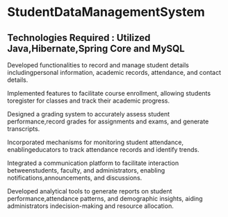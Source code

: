 # StudentDataManagementSystem
Technologies Required : Utilized Java,Hibernate,Spring Core and MySQL
----------------------------------------------------------------------
Developed functionalities to record and manage student details includingpersonal information, academic records, attendance, and contact details.

Implemented features to facilitate course enrollment, allowing students toregister for classes and track their academic progress.

Designed a grading system to accurately assess student performance,record grades for assignments and exams, and generate transcripts.

Incorporated mechanisms for monitoring student attendance, enablingeducators to track attendance records and identify trends.

Integrated a communication platform to facilitate interaction betweenstudents, faculty, and administrators, enabling notifications,announcements, and discussions.

Developed analytical tools to generate reports on student performance,attendance patterns, and demographic insights, aiding administrators indecision-making and resource allocation.

